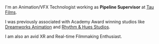 I'm an Animation/VFX Technologist working as **Pipeline Supervisor** at [Tau Films](https://taufilms.com). 

I was previously associated with Academy Award winning studios like [Dreamworks Animation](https://dreamworks.com) and [Rhythm & Hues Studios](https://rhythm.com).

I am also an avid XR and Real-time Filmmaking Enthusiast.


<!--
**aka-anoop/aka-anoop** is a ✨ _special_ ✨ repository because its `README.md` (this file) appears on your GitHub profile.

Here are some ideas to get you started:

- 🔭 I’m currently working on ...
- 🌱 I’m currently learning ...
- 👯 I’m looking to collaborate on ...
- 🤔 I’m looking for help with ...
- 💬 Ask me about ...
- 📫 How to reach me: ...
- 😄 Pronouns: ...
- ⚡ Fun fact: ...
-->

